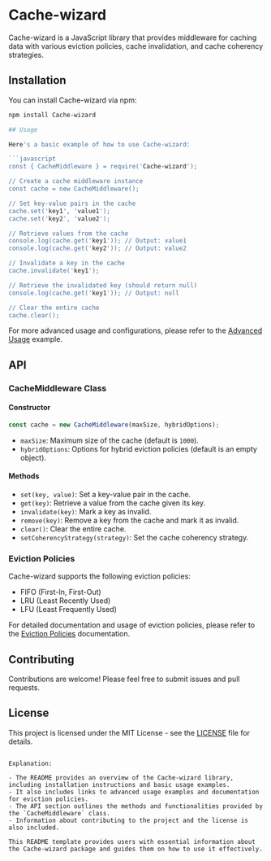 
# Cache-wizard

Cache-wizard is a JavaScript library that provides middleware for caching data with various eviction policies, cache invalidation, and cache coherency strategies.

## Installation

You can install Cache-wizard via npm:

```bash
npm install Cache-wizard

## Usage

Here's a basic example of how to use Cache-wizard:

```javascript
const { CacheMiddleware } = require('Cache-wizard');

// Create a cache middleware instance
const cache = new CacheMiddleware();

// Set key-value pairs in the cache
cache.set('key1', 'value1');
cache.set('key2', 'value2');

// Retrieve values from the cache
console.log(cache.get('key1')); // Output: value1
console.log(cache.get('key2')); // Output: value2

// Invalidate a key in the cache
cache.invalidate('key1');

// Retrieve the invalidated key (should return null)
console.log(cache.get('key1')); // Output: null

// Clear the entire cache
cache.clear();
```

For more advanced usage and configurations, please refer to the [Advanced Usage](./examples/AdvancedUsage.js) example.

## API

### CacheMiddleware Class

#### Constructor

```javascript
const cache = new CacheMiddleware(maxSize, hybridOptions);
```

- `maxSize`: Maximum size of the cache (default is `1000`).
- `hybridOptions`: Options for hybrid eviction policies (default is an empty object).

#### Methods

- `set(key, value)`: Set a key-value pair in the cache.
- `get(key)`: Retrieve a value from the cache given its key.
- `invalidate(key)`: Mark a key as invalid.
- `remove(key)`: Remove a key from the cache and mark it as invalid.
- `clear()`: Clear the entire cache.
- `setCoherencyStrategy(strategy)`: Set the cache coherency strategy.

### Eviction Policies

Cache-wizard supports the following eviction policies:

- FIFO (First-In, First-Out)
- LRU (Least Recently Used)
- LFU (Least Frequently Used)

For detailed documentation and usage of eviction policies, please refer to the [Eviction Policies](./docs/EvictionPolicies.md) documentation.

## Contributing

Contributions are welcome! Please feel free to submit issues and pull requests.

## License

This project is licensed under the MIT License - see the [LICENSE](./LICENSE) file for details.
```

Explanation:

- The README provides an overview of the Cache-wizard library, including installation instructions and basic usage examples.
- It also includes links to advanced usage examples and documentation for eviction policies.
- The API section outlines the methods and functionalities provided by the `CacheMiddleware` class.
- Information about contributing to the project and the license is also included.

This README template provides users with essential information about the Cache-wizard package and guides them on how to use it effectively.
